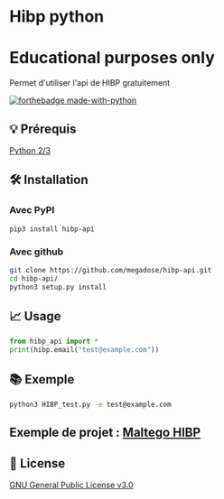 # Hibp python
# Educational purposes only
Permet d'utiliser l'api de HIBP gratuitement

[![forthebadge made-with-python](http://ForTheBadge.com/images/badges/made-with-python.svg)](https://www.python.org/)

## 💡 Prérequis
   [Python 2/3](https://www.python.org/downloads/release/python-370/)
## 🛠️ Installation
### Avec PyPI
```pip3 install hibp-api```
### Avec github
```bash
git clone https://github.com/megadose/hibp-api.git
cd hibp-api/
python3 setup.py install
```
## 📈 Usage
```python
from hibp_api import *
print(hibp.email("test@example.com"))
```
## 📚 Exemple
```bash
python3 HIBP_test.py -e test@example.com
```
## Exemple de projet : [Maltego HIBP](https://github.com/megadose/hibp-maltego)

## 📝 License
[GNU General Public License v3.0](https://www.gnu.org/licenses/gpl-3.0.fr.html)
